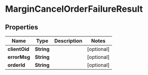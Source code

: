 

# MarginCancelOrderFailureResult


## Properties

| Name | Type | Description | Notes |
|------------ | ------------- | ------------- | -------------|
|**clientOid** | **String** |  |  [optional] |
|**errorMsg** | **String** |  |  [optional] |
|**orderId** | **String** |  |  [optional] |



